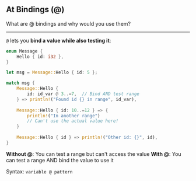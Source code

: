 ## At Bindings (@)

What are @ bindings and why would you use them?

---

`@` lets you **bind a value while also testing it**:

```rust
enum Message {
    Hello { id: i32 },
}

let msg = Message::Hello { id: 5 };

match msg {
    Message::Hello {
        id: id_var @ 3..=7,  // Bind AND test range
    } => println!("Found id {} in range", id_var),
    
    Message::Hello { id: 10..=12 } => {
        println!("In another range")
        // Can't use the actual value here!
    }
    
    Message::Hello { id } => println!("Other id: {}", id),
}
```

**Without @**: You can test a range but can't access the value
**With @**: You can test a range AND bind the value to use it

Syntax: `variable @ pattern`

